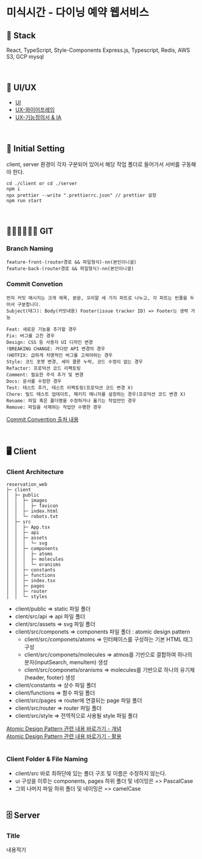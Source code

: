 # **미식시간 - 다이닝 예약 웹서비스**

## 📌 **Stack**

React, TypeScript, Style-Components
Express.js, Typescript, Redis, AWS S3, GCP mysql

<br>

## 🎨 **UI/UX**

- [UI](<https://www.figma.com/file/nYOFEN9P3gkQjose5IsAOb/%ED%8E%98%EC%9D%B4%EC%A7%80%EB%B7%B0(page-view)?node-id=0%3A1>)
- [UX-와이어프레임](https://www.figma.com/file/hRU3MEFfLbzvmrZPO9ydnK/%EC%99%80%EC%9D%B4%EC%96%B4%ED%94%84%EB%A0%88%EC%9E%84?node-id=0%3A1)
- [UX-기능정의서 & IA](https://docs.google.com/spreadsheets/d/1If_DiGqzzMLq2RoYxdmxknQlypDzHpWkzbWGPazsW0c/edit?usp=sharing)

<br>

## 🚙 **Initial Setting**

client, server 환경이 각자 구분되어 있어서 해당 작업 폴더로 들어가서 서버를 구동해야 한다.

```
cd ./client or cd ./server
npm i
npx prettier --write ".prettierrc.json" // prettier 설정
npm run start
```

<br>

## 👩‍👩‍👧👨‍👨‍👦 **GIT**

### **Branch Naming**

```
feature-front-(router경로 && 파일형식)-nn(본인이니셜)
feature-back-(router경로 && 파일형식)-nn(본인이니셜)
```

### **Commit Convetion**

```
먼저 커밋 메시지는 크게 제목, 본문, 꼬리말 세 가지 파트로 나누고, 각 파트는 빈줄을 두어서 구분합니다.
Subject(태그): Body(커밋내용) Footer(issue tracker ID) => Footer는 생략 가능

Feat: 새로운 기능을 추가할 경우
Fix: 버그를 고친 경우
Design: CSS 등 사용자 UI 디자인 변경
!BREAKING CHANGE: 커다란 API 변경의 경우
!HOTFIX: 급하게 치명적인 버그를 고쳐야하는 경우
Style: 코드 포맷 변경, 세미 콜론 누락, 코드 수정이 없는 경우
Refactor: 프로덕션 코드 리팩토링
Comment: 필요한 주석 추가 및 변경
Docs: 문서를 수정한 경우
Test: 테스트 추가, 테스트 리팩토링(프로덕션 코드 변경 X)
Chore: 빌드 태스트 업데이트, 패키지 매니저를 설정하는 경우(프로덕션 코드 변경 X)
Rename: 파일 혹은 폴더명을 수정하거나 옮기는 작업만인 경우
Remove: 파일을 삭제하는 작업만 수행한 경우
```

[Commit Convention 출처 내용](https://overcome-the-limits.tistory.com/entry/협업-협업을-위한-기본적인-git-커밋컨벤션-설정하기)

<br>

## 🖥 **Client**

### **Client Architecture**

```
reservation_web
├─ client
│  ├─ public
│  │  ├─ images
│  │  │  ├─ favicon
│  │  ├─ index.html
│  │  └─ robots.txt
│  ├─ src
│  │  ├─ App.tsx
│  │  ├─ api
│  │  ├─ assets
│  │  │  └─ svg
│  │  ├─ components
│  │  │  ├─ atoms
│  │  │  ├─ molecules
│  │  │  └─ oranisms
│  │  ├─ constants
│  │  ├─ functions
│  │  ├─ index.tsx
│  │  ├─ pages
│  │  ├─ router
│  │  └─ styles

```

- client/public => static 파일 폴더
- clent/src/api => api 파일 폴더
- clent/src/assets => svg 파일 폴더
- client/src/componets => components 파일 폴더 : atomic design pattern
  - client/src/componets/atoms => 인터페이스를 구성하는 기본 HTML 태그 구성
  - client/src/componets/molecules => atmos를 기반으로 결합하여 하나의 분자(inputSearch, menuItem) 생성
  - client/src/componets/oranisms => molecules를 기반으로 하나의 유기체(header, footer) 생성
- client/constants => 상수 파일 폴더
- client/functions => 함수 파일 폴더
- client/src/pages => router에 연결되는 page 파일 폴더
- client/src/router => router 파일 폴더
- client/src/style => 전역적으로 사용될 style 파일 폴더

[Atomic Design Pattern 관련 내용 바로가기 - 개념](https://brunch.co.kr/@ultra0034/63)<br>
[Atomic Design Pattern 관련 내용 바로가기 - 활용](https://yeoulcoding.me/m/220)
<br><br>

### **Client Folder & File Naming**

- client/src 바로 최하단에 있는 폴더 구조 및 이름은 수정하지 않는다.
- ui 구성을 이루는 components, pages 하위 폴더 및 네이밍은 => PascalCase
- 그외 나머지 파일 하위 폴더 및 네이밍은 => camelCase
  <br><br>

## 🗄 Server

### **Title**

내용적기
